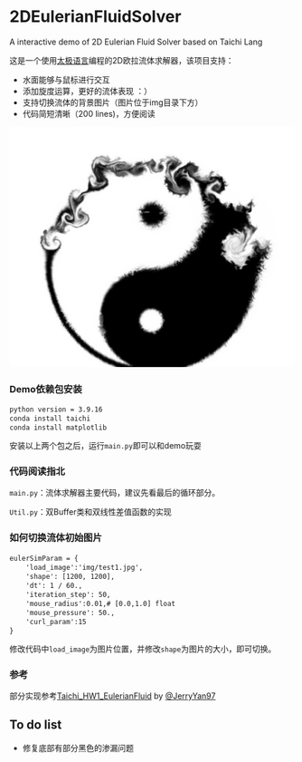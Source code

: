 # 2DEulerianFluidSolver
A interactive demo of 2D Eulerian Fluid Solver based on Taichi Lang

这是一个使用[太极语言](https://docs.taichi-lang.org/)编程的2D欧拉流体求解器，该项目支持：

- 水面能够与鼠标进行交互
- 添加旋度运算，更好的流体表现 ：）
- 支持切换流体的背景图片（图片位于img目录下方）
- 代码简短清晰（200 lines)，方便阅读

![仿真效果](https://github.com/Lee-abcde/2DEulerianFluidSolver/blob/dev/img/cover.png)

### Demo依赖包安装

```
python version = 3.9.16
conda install taichi
conda install matplotlib
```

安装以上两个包之后，运行`main.py`即可以和demo玩耍

### 代码阅读指北

`main.py`：流体求解器主要代码，建议先看最后的循环部分。

`Util.py`：双Buffer类和双线性差值函数的实现

### 如何切换流体初始图片

```
eulerSimParam = {
    'load_image':'img/test1.jpg',
    'shape': [1200, 1200],
    'dt': 1 / 60.,
    'iteration_step': 50,
    'mouse_radius':0.01,# [0.0,1.0] float
    'mouse_pressure': 50.,
    'curl_param':15
}
```

修改代码中`load_image`为图片位置，并修改`shape`为图片的大小，即可切换。

### 参考

部分实现参考[Taichi_HW1_EulerianFluid](https://github.com/JerryYan97/Taichi_HW1_EulerianFluid) by [@JerryYan97](https://github.com/JerryYan97)

## To do list

* 修复底部有部分黑色的渗漏问题

